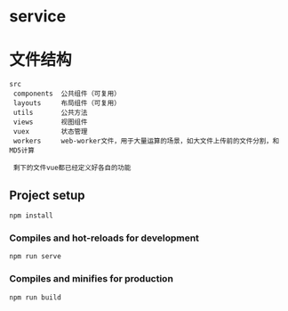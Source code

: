 # service

# 文件结构

   ```
   src
    components  公共组件（可复用）
    layouts     布局组件（可复用）
    utils       公共方法
    views       视图组件
    vuex        状态管理
    workers     web-worker文件，用于大量运算的场景，如大文件上传前的文件分割，和MD5计算

    剩下的文件vue都已经定义好各自的功能
   ```

## Project setup
```
npm install
```

### Compiles and hot-reloads for development
```
npm run serve
```

### Compiles and minifies for production
```
npm run build
```
